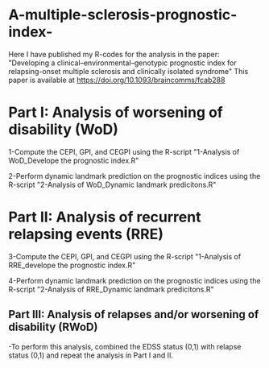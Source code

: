 # A-multiple-sclerosis-prognostic-index-
Here I have published my R-codes for the analysis in the paper: "Developing a clinical–environmental–genotypic prognostic index for relapsing-onset multiple sclerosis and clinically isolated syndrome"
This paper is available at https://doi.org/10.1093/braincomms/fcab288

# Part I: Analysis of worsening of disability (WoD)

1-Compute the CEPI, GPI, and CEGPI using the R-script "1-Analysis of WoD_Develope the prognostic index.R"

2-Perform dynamic landmark prediction on the prognostic indices using the R-script "2-Analysis of WoD_Dynamic landmark predicitons.R"

# Part II: Analysis of recurrent relapsing events (RRE)

3-Compute the CEPI, GPI, and CEGPI using the R-script "1-Analysis of RRE_develope the prognostic index.R"

4-Perform dynamic landmark prediction on the prognostic indices using the R-script "2-Analysis of RRE_Dynamic landmark predicitons.R"

## Part III: Analysis of relapses and/or worsening of disability (RWoD)

-To perform this analysis, combined the EDSS status (0,1) with relapse status (0,1) and repeat the analysis in Part I and II.
